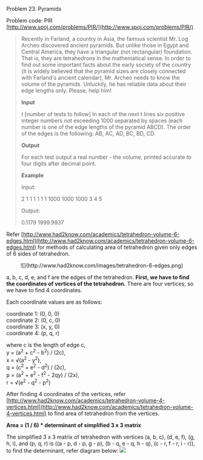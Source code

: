 Problem 23. Pyramids

Problem code: PIR<br>
[http://www.spoj.com/problems/PIR/](http://www.spoj.com/problems/PIR/)

> Recently in Farland, a country in Asia, the famous scientist Mr. Log Archeo discovered ancient pyramids. But unlike those in Egypt and Central America, they have a triangular (not rectangular) foundation. That is, they are tetrahedrons in the mathematical sense. In order to find out some important facts about the early society of the country (it is widely believed that the pyramid sizes are closely connected with Farland's ancient calendar), Mr. Archeo needs to know the volume of the pyramids. Unluckily, he has reliable data about their edge lengths only. Please, help him!
> 
> **Input**
> 
> t [number of tests to follow] In each of the next t lines six positive integer numbers not exceeding 1000 separated by spaces (each number is one of the edge lengths of the pyramid ABCD). The order of the edges is the following: AB, AC, AD, BC, BD, CD.
> 
> **Output**
> 
> For each test output a real number - the volume, printed accurate to four digits after decimal point.
> 
> **Example**
> 
> Input:
> 
> 
> 2
> 1 1 1 1 1 1
> 1000 1000 1000 3 4 5
> 
> Output:
> 
> 
> 0.1179
> 1999.9937

Refer [http://www.had2know.com/academics/tetrahedron-volume-6-edges.html](http://www.had2know.com/academics/tetrahedron-volume-6-edges.html) for methods of calculating area of tetrahedron given only edges of 6 sides of tetrahedron.

<center>![](http://www.had2know.com/images/tetrahedron-6-edges.png)</center>

a, b, c, d, e, and f are the edges of the tetrahedron. **First, we have to find the coordinates of vertices of the tetrahedron.** There are four vertices, so we have to find 4 coordinates.

Each coordinate values are as follows:

coordinate 1: (0, 0, 0)<br>
coordinate 2: (0, c, 0)<br>
coordinate 3: (x, y, 0)<br>
coordinate 4: (p, q, r)<br>

where c is the length of edge c,<br>
y = (a<sup>2</sup> + c<sup>2</sup> - b<sup>2</sup>) / (2c), <br>
x = √(a<sup>2</sup> - y<sup>2</sup>), <br>
q = (c<sup>2</sup> + e<sup>2</sup> - d<sup>2</sup>) / (2c), <br>
p = (a<sup>2</sup> + e<sup>2</sup> - f<sup>2</sup> - 2qy) / (2x),<br>
r = √(e<sup>2</sup> - q<sup>2</sup> - p<sup>2</sup>)<br>

After finding 4 coordinates of the vertices, refer [http://www.had2know.com/academics/tetrahedron-volume-4-vertices.html](http://www.had2know.com/academics/tetrahedron-volume-4-vertices.html) to find area of tetrahedron from the vertices.

**Area = (1 / 6) * determinant of simplified 3 x 3 matrix<br>**

The simplified 3 x 3 matrix of tetrahedron with vertices (a, b, c), (d, e, f), (g, h, i), and (p, q, r) is ((a - p, d - p, g - p), (b - q, e - q, h - q), (c - r, f - r, i - r)), to find the determinant, refer diagram below:
![](http://www.allmathwords.org/equations/d/determinant3x3.png)